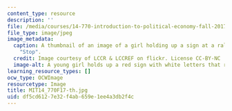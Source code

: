 ```yaml
---
content_type: resource
description: ''
file: /media/courses/14-770-introduction-to-political-economy-fall-2017/df5cd6127e32f4ab659e1ee4a3db2f4c_MIT14_770F17-th.jpg
file_type: image/jpeg
image_metadata:
  caption: A thumbnail of an image of a girl holding up a sign at a rally that says
    "Stop".
  credit: Image courtesy of LCCR & LCCREF on flickr. License CC-BY-NC
  image-alt: A young girl holds up a red sign with white letters that reads "Stop".
learning_resource_types: []
ocw_type: OCWImage
resourcetype: Image
title: MIT14_770F17-th.jpg
uid: df5cd612-7e32-f4ab-659e-1ee4a3db2f4c
---
```

